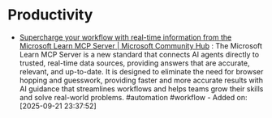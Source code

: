 # Productivity

- [Supercharge your workflow with real-time information from the Microsoft Learn MCP Server | Microsoft Community Hub](https://techcommunity.microsoft.com/blog/microsoftlearnblog/supercharge-your-workflow-with-real-time-information-from-the-microsoft-learn-mc/4440286) : The Microsoft Learn MCP Server is a new standard that connects AI agents directly to trusted, real-time data sources, providing answers that are accurate, relevant, and up-to-date. It is designed to eliminate the need for browser hopping and guesswork, providing faster and more accurate results with AI guidance that streamlines workflows and helps teams grow their skills and solve real-world problems. #automation #workflow - Added on: [2025-09-21 23:37:52]
